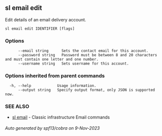 ## sl email edit

Edit details of an email delivery account.

```
sl email edit IDENTIFIER [flags]
```

### Options

```
      --email string      Sets the contact email for this account.
      --password string   Password must be between 8 and 20 characters and must contain one letter and one number.
      --username string   Sets username for this account.
```

### Options inherited from parent commands

```
  -h, --help            Usage information.
      --output string   Specify output format, only JSON is supported now.
```

### SEE ALSO

* [sl email](sl_email.md)	 - Classic infrastructure Email commands

###### Auto generated by spf13/cobra on 9-Nov-2023
